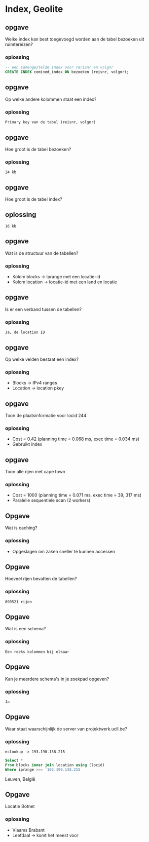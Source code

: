 # Index, Geolite

## opgave

Welke index kan best toegevoegd worden aan de tabel bezoeken uit ruimtereizen?
### oplossing

```sql
-- een samengestelde index voor rerisnr en volgnr
CREATE INDEX comined_index ON bezoeken (reisnr, volgnr);
```

## opgave

Op welke andere kolommen staat een index?
### oplossing

```
Primary key van de tabel (reisnr, volgnr)
```

## opgave

Hoe groot is de tabel bezoeken?
### oplossing

```
24 kb
```

## opgave

Hoe groot is de tabel index?

## oplossing

```
16 kb
```

## opgave

Wat is de structuur van de tabellen?

### oplossing

*   Kolom blocks &rarr; Iprange met een locatie-id
*   Kolom location &rarr; locatie-id met een land en locatie

## opgave

Is er een verband tussen de tabellen?
### oplossing

```
Ja, de location ID
```

## opgave

Op welke velden bestaat een index?
### oplossing

*   Blocks &rarr; IPv4 ranges
*   Location &rarr; location pkey

## opgave

Toon de plaatsinformatie voor locid 244
### oplossing

*  Cost = 0.42 (planning time = 0.068 ms, exec time = 0.034 ms)
*  Gebruikt index


## opgave

Toon alle rijen met cape town
### oplossing

*   Cost = 1000 (planning time = 0.071 ms, exec time = 39, 317 ms)
*   Paralelle sequentiele scan (2 workers)

## Opgave
Wat is caching?
### oplossing
*  Opgeslagen om zaken sneller te kunnen accessen

## Opgave

Hoeveel rijen bevatten de tabellen?

### oplossing

```
890521 rijen
```

## Opgave

Wat is een schema?

### oplossing

```
Een reeks kolommen bij elkaar
```

## Opgave
Kan je meerdere schema's in je zoekpad opgeven?

### oplossing

```
Ja
```

## Opgave
Waar staat waarschijnlijk de server van projektwerk.ucll.be?
### oplossing

```ip
nslookup -> 193.190.138.215
```

```sql
Select *
From blocks inner join location using (locid)
Where iprange >>= '102.190.138.215
```
Leuven, België

## Opgave

Locatie Botnet

### oplossing

*   Vlaams Brabant
*   Leefdaal &rarr; komt het meest voor